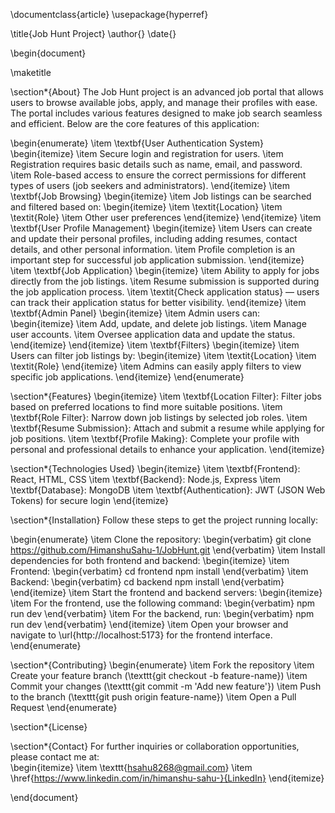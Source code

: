 \documentclass{article}
\usepackage{hyperref}

\title{Job Hunt Project}
\author{}
\date{}

\begin{document}

\maketitle

\section*{About}
The Job Hunt project is an advanced job portal that allows users to browse available jobs, apply, and manage their profiles with ease. The portal includes various features designed to make job search seamless and efficient. Below are the core features of this application:

\begin{enumerate}
    \item \textbf{User Authentication System}
    \begin{itemize}
        \item Secure login and registration for users.
        \item Registration requires basic details such as name, email, and password.
        \item Role-based access to ensure the correct permissions for different types of users (job seekers and administrators).
    \end{itemize}
    \item \textbf{Job Browsing}
    \begin{itemize}
        \item Job listings can be searched and filtered based on:
        \begin{itemize}
            \item \textit{Location}
            \item \textit{Role}
            \item Other user preferences
        \end{itemize}
    \end{itemize}
    \item \textbf{User Profile Management}
    \begin{itemize}
        \item Users can create and update their personal profiles, including adding resumes, contact details, and other personal information.
        \item Profile completion is an important step for successful job application submission.
    \end{itemize}
    \item \textbf{Job Application}
    \begin{itemize}
        \item Ability to apply for jobs directly from the job listings.
        \item Resume submission is supported during the job application process.
        \item \textit{Check application status} — users can track their application status for better visibility.
    \end{itemize}
    \item \textbf{Admin Panel}
    \begin{itemize}
        \item Admin users can:
        \begin{itemize}
            \item Add, update, and delete job listings.
            \item Manage user accounts.
            \item Oversee application data and update the status.
        \end{itemize}
    \end{itemize}
    \item \textbf{Filters}
    \begin{itemize}
        \item Users can filter job listings by:
        \begin{itemize}
            \item \textit{Location}
            \item \textit{Role}
        \end{itemize}
        \item Admins can easily apply filters to view specific job applications.
    \end{itemize}
\end{enumerate}

\section*{Features}
\begin{itemize}
    \item \textbf{Location Filter}: Filter jobs based on preferred locations to find more suitable positions.
    \item \textbf{Role Filter}: Narrow down job listings by selected job roles.
    \item \textbf{Resume Submission}: Attach and submit a resume while applying for job positions.
    \item \textbf{Profile Making}: Complete your profile with personal and professional details to enhance your application.
\end{itemize}

\section*{Technologies Used}
\begin{itemize}
    \item \textbf{Frontend}: React, HTML, CSS
    \item \textbf{Backend}: Node.js, Express
    \item \textbf{Database}: MongoDB 
    \item \textbf{Authentication}: JWT (JSON Web Tokens) for secure login
\end{itemize}

\section*{Installation}
Follow these steps to get the project running locally:

\begin{enumerate}
    \item Clone the repository:
    \begin{verbatim}
    git clone https://github.com/HimanshuSahu-1/JobHunt.git
    \end{verbatim}
    \item Install dependencies for both frontend and backend:
    \begin{itemize}
        \item Frontend:
        \begin{verbatim}
        cd frontend
        npm install
        \end{verbatim}
        \item Backend:
        \begin{verbatim}
        cd backend
        npm install
        \end{verbatim}
    \end{itemize}
    \item Start the frontend and backend servers:
    \begin{itemize}
        \item For the frontend, use the following command:
        \begin{verbatim}
        npm run dev 
        \end{verbatim}
        \item For the backend, run:
        \begin{verbatim}
        npm run dev
        \end{verbatim}
    \end{itemize}
    \item Open your browser and navigate to \url{http://localhost:5173} for the frontend interface.
\end{enumerate}

\section*{Contributing}
\begin{enumerate}
    \item Fork the repository
    \item Create your feature branch (\texttt{git checkout -b feature-name})
    \item Commit your changes (\texttt{git commit -m 'Add new feature'})
    \item Push to the branch (\texttt{git push origin feature-name})
    \item Open a Pull Request
\end{enumerate}

\section*{License}


\section*{Contact}
For further inquiries or collaboration opportunities, please contact me at:  
\begin{itemize}
    \item \texttt{hsahu8268@gmail.com}
    \item \href{https://www.linkedin.com/in/himanshu-sahu-}{LinkedIn}
\end{itemize}

\end{document}
